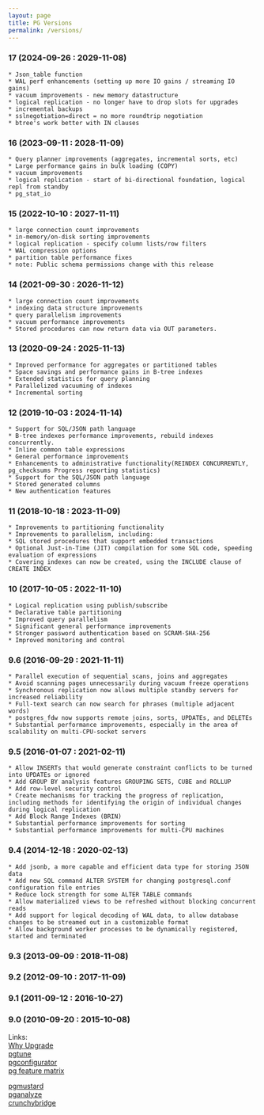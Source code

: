 ```yaml
---
layout: page
title: PG Versions
permalink: /versions/
---
```


### 17 (2024-09-26 : 2029-11-08)  
	* Json_table function
	* WAL perf enhancements (setting up more IO gains / streaming IO gains)
	* vacuum improvements - new memory datastructure
	* logical replication - no longer have to drop slots for upgrades
	* incremental backups
	* sslnegotiation=direct = no more roundtrip negotiation
	* btree's work better with IN clauses

### 16 (2023-09-11 : 2028-11-09)  
	* Query planner improvements (aggregates, incremental sorts, etc)
	* Large performance gains in bulk loading (COPY)
	* vacuum improvements 
	* logical replication - start of bi-directional foundation, logical repl from standby
	* pg_stat_io

### 15 (2022-10-10 : 2027-11-11)  
	* large connection count improvements
	* in-memory/on-disk sorting improvements
	* logical replication - specify column lists/row filters
	* WAL compression options
	* partition table performance fixes
	* note: Public schema permissions change with this release

### 14 (2021-09-30 : 2026-11-12)  
	* large connection count improvements
	* indexing data structure improvements
	* query parallelism improvements
	* vacuum performance improvements
	* Stored procedures can now return data via OUT parameters.

### 13 (2020-09-24 : 2025-11-13)  
	* Improved performance for aggregates or partitioned tables
	* Space savings and performance gains in B-tree indexes
	* Extended statistics for query planning
	* Parallelized vacuuming of indexes
	* Incremental sorting

### 12 (2019-10-03 : 2024-11-14)
    * Support for SQL/JSON path language
    * B-tree indexes performance improvements, rebuild indexes concurrently.
    * Inline common table expressions
    * General performance improvements
    * Enhancements to administrative functionality(REINDEX CONCURRENTLY, pg_checksums Progress reporting statistics)
    * Support for the SQL/JSON path language
	* Stored generated columns
    * New authentication features


### 11 (2018-10-18 : 2023-11-09)  
	* Improvements to partitioning functionality
	* Improvements to parallelism, including:
	* SQL stored procedures that support embedded transactions
	* Optional Just-in-Time (JIT) compilation for some SQL code, speeding evaluation of expressions
	* Covering indexes can now be created, using the INCLUDE clause of CREATE INDEX

### 10 (2017-10-05 : 2022-11-10)
    * Logical replication using publish/subscribe
	* Declarative table partitioning
	* Improved query parallelism
	* Significant general performance improvements
	* Stronger password authentication based on SCRAM-SHA-256
	* Improved monitoring and control

### 9.6 (2016-09-29 : 2021-11-11)
	* Parallel execution of sequential scans, joins and aggregates
	* Avoid scanning pages unnecessarily during vacuum freeze operations
	* Synchronous replication now allows multiple standby servers for increased reliability
	* Full-text search can now search for phrases (multiple adjacent words)
	* postgres_fdw now supports remote joins, sorts, UPDATEs, and DELETEs
	* Substantial performance improvements, especially in the area of scalability on multi-CPU-socket servers


### 9.5 (2016-01-07 : 2021-02-11)
    * Allow INSERTs that would generate constraint conflicts to be turned into UPDATEs or ignored
    * Add GROUP BY analysis features GROUPING SETS, CUBE and ROLLUP
	* Add row-level security control
	* Create mechanisms for tracking the progress of replication, including methods for identifying the origin of individual changes during logical replication
    * Add Block Range Indexes (BRIN)
    * Substantial performance improvements for sorting
    * Substantial performance improvements for multi-CPU machines

### 9.4 (2014-12-18 : 2020-02-13)
	* Add jsonb, a more capable and efficient data type for storing JSON data
	* Add new SQL command ALTER SYSTEM for changing postgresql.conf configuration file entries
	* Reduce lock strength for some ALTER TABLE commands
	* Allow materialized views to be refreshed without blocking concurrent reads
	* Add support for logical decoding of WAL data, to allow database changes to be streamed out in a customizable format
	* Allow background worker processes to be dynamically registered, started and terminated

### 9.3 (2013-09-09 : 2018-11-08)
### 9.2 (2012-09-10 : 2017-11-09)
### 9.1 (2011-09-12 : 2016-10-27)
### 9.0 (2010-09-20 : 2015-10-08)
  
  
Links:  
[Why Upgrade](https://why-upgrade.depesz.com/show?from=12.5&to=16.2&keywords=)  
[pgtune](https://pgtune.leopard.in.ua/)  
[pgconfigurator](https://pgconfigurator.cybertec-postgresql.com/)  
[pg feature matrix](https://www.postgresql.org/about/featurematrix/)  

[pgmustard](https://www.pgmustard.com/)  
[pganalyze](https://pganalyze.com/)  
[crunchybridge](https://www.crunchydata.com/products/crunchy-bridge)  
